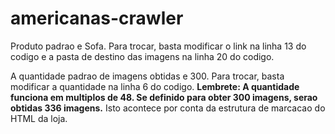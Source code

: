 # americanas-crawler

Produto padrao e Sofa. Para trocar, basta modificar o link na linha 13 do codigo e a pasta de destino das imagens na linha 20 do codigo.

A quantidade padrao de imagens obtidas e 300. Para trocar, basta modificar a quantidade na linha 6 do codigo. **Lembrete: A quantidade funciona em multiplos de 48. Se definido para obter 300 imagens, serao obtidas 336 imagens.** Isto acontece por conta da estrutura de marcacao do HTML da loja.
